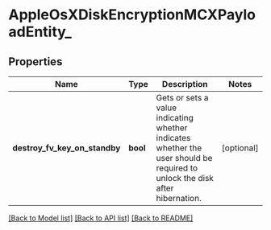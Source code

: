 # AppleOsXDiskEncryptionMCXPayloadEntity_

## Properties
Name | Type | Description | Notes
------------ | ------------- | ------------- | -------------
**destroy_fv_key_on_standby** | **bool** | Gets or sets a value indicating whether indicates whether the user should be required to unlock the disk after hibernation. | [optional] 

[[Back to Model list]](../README.md#documentation-for-models) [[Back to API list]](../README.md#documentation-for-api-endpoints) [[Back to README]](../README.md)


